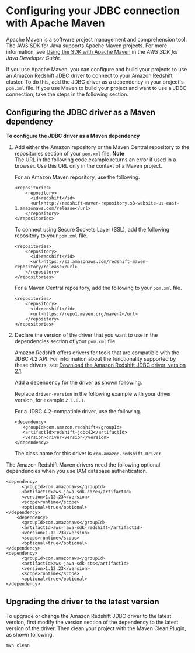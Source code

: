 # Configuring your JDBC connection with Apache Maven<a name="configure-jdbc20-connection-with-maven"></a>

Apache Maven is a software project management and comprehension tool\. The AWS SDK for Java supports Apache Maven projects\. For more information, see [Using the SDK with Apache Maven](https://docs.aws.amazon.com/sdk-for-java/v1/developer-guide/setup-project-maven.html) in the *AWS SDK for Java Developer Guide\.* 

If you use Apache Maven, you can configure and build your projects to use an Amazon Redshift JDBC driver to connect to your Amazon Redshift cluster\. To do this, add the JDBC driver as a dependency in your project's `pom.xml` file\. If you use Maven to build your project and want to use a JDBC connection, take the steps in the following section\. 

## Configuring the JDBC driver as a Maven dependency<a name="configure-jdbc20-connection-with-maven-dependency"></a>

**To configure the JDBC driver as a Maven dependency**

1. Add either the Amazon repository or the Maven Central repository to the repositories section of your `pom.xml` file\.
**Note**  
The URL in the following code example returns an error if used in a browser\. Use this URL only in the context of a Maven project\.

   For an Amazon Maven repository, use the following\.

   ```
   <repositories>
       <repository>
         <id>redshift</id>
         <url>http://redshift-maven-repository.s3-website-us-east-1.amazonaws.com/release</url>
       </repository>
   </repositories>
   ```

   To connect using Secure Sockets Layer \(SSL\), add the following repository to your `pom.xml` file\.

   ```
   <repositories>
       <repository>
         <id>redshift</id>
         <url>https://s3.amazonaws.com/redshift-maven-repository/release</url>
       </repository>
   </repositories>
   ```

   For a Maven Central repository, add the following to your `pom.xml` file\.

   ```
   <repositories>
       <repository>
         <id>redshift</id>
         <url>https://repo1.maven.org/maven2</url>
       </repository>
   </repositories>
   ```

1. Declare the version of the driver that you want to use in the dependencies section of your `pom.xml` file\.

   Amazon Redshift offers drivers for tools that are compatible with the JDBC 4\.2 API\.  For information about the functionality supported by these drivers, see [Download the Amazon Redshift JDBC driver, version 2\.1](jdbc20-download-driver.md)\. 

   Add a dependency for the driver as shown following\. 

   Replace `driver-version` in the following example with your driver version, for example `2.1.0.1`\. 

   For a JDBC 4\.2–compatible driver, use the following\. 

   ```
   <dependency>
      <groupId>com.amazon.redshift</groupId>
      <artifactId>redshift-jdbc42</artifactId>
      <version>driver-version</version>
   </dependency>
   ```

   The class name for this driver is `com.amazon.redshift.Driver`\.

The Amazon Redshift Maven drivers need the following optional dependencies when you use IAM database authentication\. 

```
<dependency>
      <groupId>com.amazonaws</groupId>
      <artifactId>aws-java-sdk-core</artifactId>
      <version>1.12.23</version>
      <scope>runtime</scope>
      <optional>true</optional>
</dependency>
    <dependency>
      <groupId>com.amazonaws</groupId>
      <artifactId>aws-java-sdk-redshift</artifactId>
      <version>1.12.23</version>
      <scope>runtime</scope>
      <optional>true</optional>
</dependency>
<dependency>
      <groupId>com.amazonaws</groupId>
      <artifactId>aws-java-sdk-sts</artifactId>
      <version>1.12.23</version>
      <scope>runtime</scope>
      <optional>true</optional>
</dependency>
```

## Upgrading the driver to the latest version<a name="configure-jdbc20-connection-with-maven-upgrading"></a>

To upgrade or change the Amazon Redshift JDBC driver to the latest version, first modify the version section of the dependency to the latest version of the driver\. Then clean your project with the Maven Clean Plugin, as shown following\. 

```
mvn clean
```